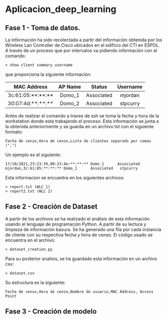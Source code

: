 # Aplicacion_deep_learning

## Fase 1 - Toma de datos.
<p>La información ha sido recolectada a partir del información obtenida por los Wireless Lan Controller de Cisco ubicados en el edificio del CTI en ESPOL. A través de un proceso que por intervalos va pidiendo información con el comando:

    > show client summary username

que proporciona la siguiente información:</p>

<center>

|       MAC Address       | AP Name |   Status   | Username |
|:-----------------------:|:-------:|:----------:|:--------:|
| 3c:61:05:\*\*:\*\*:\*\* |  Domo_1 | Associated |  mjordan |
| 30:07:4d:\*\*:\*\*:\*\* |  Domo_2 | Associated | stpcurry |

</center>

Antes de realizar el comando a traves de ssh se toma la fecha y hora de la workstation donde esta trabajando el proceso. Esta información se junta a la obtenida anteriormente y se guarda en un archivo txt con el siguiente formato:

```
Fecha de censo,Hora de censo,Lista de clientes separado por comas (",")
```
Un ejemplo es el siguiente:

```
17/10/2021,23:23:39,00:23:4e:**:**:** Domo_1      Associated   mjordan,3c:61:05:**:**:** Domo_1      Associated   stpcurry
```
Esta informacion se encuentra en los siguientes archivos: 

    > report.txt (WLC 1)
    > report2.txt (WLC 2)

## Fase 2 - Creación de Dataset
A partir de los archivos se ha realizado el análisis de esta información usando el lenguaje de programación Python. A partir de su lectura y limpieza de información basura. Se ha generado una fila por cada instancia de cliente con su respectiva fecha y hora de censo. El código usado se encuentra en el archivo:

    > dataset_creation.py

Para su posterior analisis, se ha guardado esta información en un archivo csv:

    > dataset.csv

Su estructura es la siguiente: 
```
Fecha de censo,Hora de censo,Nombre de usuario,MAC Address, Access Point
```
## Fase 3 - Creación de modelo
